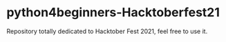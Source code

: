 # python4beginners-Hacktoberfest21
Repository totally dedicated to Hacktober Fest 2021, feel free to use it.
